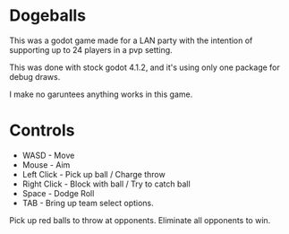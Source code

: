 # Dogeballs

This was a godot game made for a LAN party with the intention of supporting up to 24 players in a pvp setting.

This was done with stock godot 4.1.2, and it's using only one package for debug draws.

I make no garuntees anything works in this game.

# Controls 

* WASD - Move
* Mouse - Aim
* Left Click - Pick up ball / Charge throw
* Right Click - Block with ball / Try to catch ball
* Space - Dodge Roll
* TAB - Bring up team select options.

Pick up red balls to throw at opponents. Eliminate all opponents to win.


